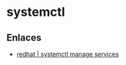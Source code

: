 # systemctl

## Enlaces

- [redhat | systemctl manage services](https://www.redhat.com/sysadmin/linux-systemctl-manage-services)
